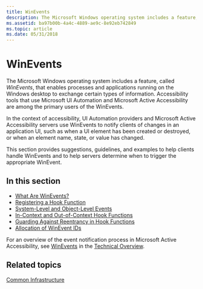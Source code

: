 ```yaml
---
title: WinEvents
description: The Microsoft Windows operating system includes a feature, called WinEvents, that enables processes and applications running on the Windows desktop to exchange certain types of information.
ms.assetid: ba97b00b-4a4c-4889-ae9c-8e92eb742849
ms.topic: article
ms.date: 05/31/2018
---
```


# WinEvents

The Microsoft Windows operating system includes a feature, called *WinEvents*, that enables processes and applications running on the Windows desktop to exchange certain types of information. Accessibility tools that use Microsoft UI Automation and Microsoft Active Accessibility are among the primary users of the WinEvents.

In the context of accessibility, UI Automation providers and Microsoft Active Accessibility servers use WinEvents to notify clients of changes in an application UI, such as when a UI element has been created or destroyed, or when an element name, state, or value has changed.

This section provides suggestions, guidelines, and examples to help clients handle WinEvents and to help servers determine when to trigger the appropriate WinEvent.

## In this section

-   [What Are WinEvents?](what-are-winevents.md)
-   [Registering a Hook Function](registering-a-hook-function.md)
-   [System-Level and Object-Level Events](system-level-and-object-level-events.md)
-   [In-Context and Out-of-Context Hook Functions](in-context-and-out-of-context-hook-functions.md)
-   [Guarding Against Reentrancy in Hook Functions](guarding-against-reentrancy-in-hook-functions.md)
-   [Allocation of WinEvent IDs](allocation-of-winevent-ids.md)

For an overview of the event notification process in Microsoft Active Accessibility, see [WinEvents](winevents.md) in the [Technical Overview](technical-overview.md).

## Related topics

<dl> <dt>

[Common Infrastructure](common-infrastructure.md)
</dt> </dl>

 

 




